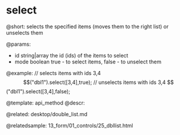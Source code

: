 select
=============


@short:
	selects the specified items (moves them to the right list) or unselects them 

@params:

- id			string|array		the id (ids) of the items to select 
- mode			boolean				true - to select items, false - to unselect them


@example:
// selects items with ids 3,4 
$$("dbl1").select([3,4],true);
// unselects items with ids 3,4 
$$("dbl1").select([3,4],false);

@template:	api_method
@descr:


@related:
desktop/double_list.md

@relatedsample:
13_form/01_controls/25_dbllist.html